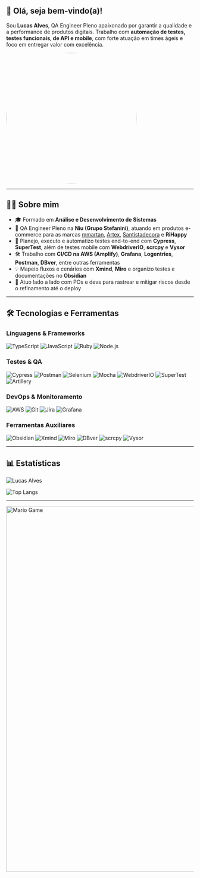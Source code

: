 ## 👋 Olá, seja bem-vindo(a)!

Sou **Lucas Alves**, QA Engineer Pleno apaixonado por garantir a qualidade e a performance de produtos digitais. Trabalho com **automação de testes, testes funcionais, de API e mobile**, com forte atuação em times ágeis e foco em entregar valor com excelência.

<img style="border-radius: 50%;" src="https://user-images.githubusercontent.com/77105353/141194040-4aa9018a-c283-4ad7-a404-9fd76abd951d.jpeg" width=350px>

---

## 👨‍💻 Sobre mim

- 🎓 Formado em **Análise e Desenvolvimento de Sistemas**
- 🧪 QA Engineer Pleno na **Niu (Grupo Stefanini)**, atuando em produtos e-commerce para as marcas [mmartan](https://mmartan.com.br/), [Artex](https://dev.artex.com.br/), [Santistadecora](https://santistadecora.com.br/) e **RiHappy**
- 🧩 Planejo, executo e automatizo testes end-to-end com **Cypress**, **SuperTest**, além de testes mobile com **WebdriverIO**, **scrcpy** e **Vysor**
- 🛠️ Trabalho com **CI/CD na AWS (Amplify)**, **Grafana**, **Logentries**, **Postman**, **DBver**, entre outras ferramentas
- 💡 Mapeio fluxos e cenários com **Xmind**, **Miro** e organizo testes e documentações no **Obsidian**
- 🤝 Atuo lado a lado com POs e devs para rastrear e mitigar riscos desde o refinamento até o deploy

---

## 🛠️ Tecnologias e Ferramentas

### Linguagens & Frameworks
![TypeScript](https://img.shields.io/badge/TypeScript-007ACC?style=for-the-badge&logo=typescript&logoColor=white)
![JavaScript](https://img.shields.io/badge/JavaScript-F7DF1E?style=for-the-badge&logo=javascript&logoColor=black)
![Ruby](https://img.shields.io/badge/Ruby-CC342D?style=for-the-badge&logo=ruby&logoColor=white)
![Node.js](https://img.shields.io/badge/Node.js-339933?style=for-the-badge&logo=nodedotjs&logoColor=white)

### Testes & QA
![Cypress](https://img.shields.io/badge/Cypress-17202C?style=for-the-badge&logo=cypress&logoColor=white)
![Postman](https://img.shields.io/badge/Postman-FF6C37?style=for-the-badge&logo=postman&logoColor=white)
![Selenium](https://img.shields.io/badge/Selenium-43B02A?style=for-the-badge&logo=selenium&logoColor=white)
![Mocha](https://img.shields.io/badge/Mocha-8D6748?style=for-the-badge&logo=mocha&logoColor=white)
![WebdriverIO](https://img.shields.io/badge/WebdriverIO-E10098?style=for-the-badge&logo=webdriverio&logoColor=white)
![SuperTest](https://img.shields.io/badge/SuperTest-000000?style=for-the-badge&logo=testing-library&logoColor=white)
![Artillery](https://img.shields.io/badge/Artillery-FF0000?style=for-the-badge&logo=data&logoColor=white)

### DevOps & Monitoramento
![AWS](https://img.shields.io/badge/AWS-232F3E?style=for-the-badge&logo=amazon-aws&logoColor=white)
![Git](https://img.shields.io/badge/Git-F05032?style=for-the-badge&logo=git&logoColor=white)
![Jira](https://img.shields.io/badge/Jira-0052CC?style=for-the-badge&logo=jira&logoColor=white)
![Grafana](https://img.shields.io/badge/Grafana-F46800?style=for-the-badge&logo=grafana&logoColor=white)

### Ferramentas Auxiliares
![Obsidian](https://img.shields.io/badge/Obsidian-483699?style=for-the-badge&logo=obsidian&logoColor=white)
![Xmind](https://img.shields.io/badge/Xmind-EF3038?style=for-the-badge&logo=xmind&logoColor=white)
![Miro](https://img.shields.io/badge/Miro-050038?style=for-the-badge&logo=miro&logoColor=yellow)
![DBver](https://img.shields.io/badge/DBver-007ACC?style=for-the-badge&logo=databricks&logoColor=white)
![scrcpy](https://img.shields.io/badge/scrcpy-000000?style=for-the-badge&logo=android&logoColor=green)
![Vysor](https://img.shields.io/badge/Vysor-000000?style=for-the-badge&logo=google-chrome&logoColor=white)

---

## 📊 Estatísticas

![Lucas Alves](https://github-readme-stats.vercel.app/api?username=LucassAllves&show_icons=true&theme=tokyonight)

![Top Langs](https://github-readme-stats.vercel.app/api/top-langs/?username=LucassAllves&layout=compact&theme=tokyonight)

---

<img src="https://user-images.githubusercontent.com/77105353/141351429-af2beecb-6821-4f27-a091-028a95215463.gif" alt="Mario Game" width="980">
